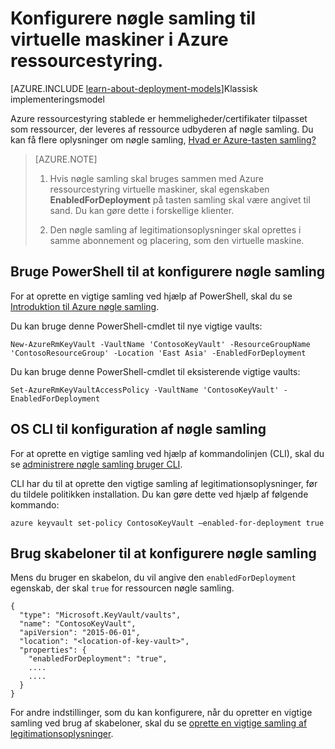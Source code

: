 <properties
    pageTitle="Konfigurere nøgle samling til virtuelle maskiner i Azure ressourcestyring | Microsoft Azure"
    description="Hvordan du konfigurerer nøgle samling til brug sammen med en Azure ressourcestyring virtuelt."
    services="virtual-machines-windows"
    documentationCenter=""
    authors="singhkays"
    manager="timlt"
    editor=""
    tags="azure-resource-manager"/>

<tags
    ms.service="virtual-machines-windows"
    ms.workload="infrastructure-services"
    ms.tgt_pltfrm="vm-windows"
    ms.devlang="na"
    ms.topic="article"
    ms.date="05/31/2016"
    ms.author="singhkay"/>

# <a name="set-up-key-vault-for-virtual-machines-in-azure-resource-manager"></a>Konfigurere nøgle samling til virtuelle maskiner i Azure ressourcestyring.

[AZURE.INCLUDE [learn-about-deployment-models](../../includes/learn-about-deployment-models-rm-include.md)]Klassisk implementeringsmodel

Azure ressourcestyring stablede er hemmeligheder/certifikater tilpasset som ressourcer, der leveres af ressource udbyderen af nøgle samling. Du kan få flere oplysninger om nøgle samling, [Hvad er Azure-tasten samling?](../key-vault/key-vault-whatis.md)

>[AZURE.NOTE] 
>
>1. Hvis nøgle samling skal bruges sammen med Azure ressourcestyring virtuelle maskiner, skal egenskaben **EnabledForDeployment** på tasten samling skal være angivet til sand. Du kan gøre dette i forskellige klienter.
>
>2. Den nøgle samling af legitimationsoplysninger skal oprettes i samme abonnement og placering, som den virtuelle maskine.

## <a name="use-powershell-to-set-up-key-vault"></a>Bruge PowerShell til at konfigurere nøgle samling
For at oprette en vigtige samling ved hjælp af PowerShell, skal du se [Introduktion til Azure nøgle samling](../key-vault/key-vault-get-started.md#vault).

Du kan bruge denne PowerShell-cmdlet til nye vigtige vaults:

    New-AzureRmKeyVault -VaultName 'ContosoKeyVault' -ResourceGroupName 'ContosoResourceGroup' -Location 'East Asia' -EnabledForDeployment

Du kan bruge denne PowerShell-cmdlet til eksisterende vigtige vaults:

    Set-AzureRmKeyVaultAccessPolicy -VaultName 'ContosoKeyVault' -EnabledForDeployment

## <a name="us-cli-to-set-up-key-vault"></a>OS CLI til konfiguration af nøgle samling
For at oprette en vigtige samling ved hjælp af kommandolinjen (CLI), skal du se [administrere nøgle samling bruger CLI](../key-vault/key-vault-manage-with-cli.md#create-a-key-vault).

CLI har du til at oprette den vigtige samling af legitimationsoplysninger, før du tildele politikken installation. Du kan gøre dette ved hjælp af følgende kommando:

    azure keyvault set-policy ContosoKeyVault –enabled-for-deployment true

## <a name="use-templates-to-set-up-key-vault"></a>Brug skabeloner til at konfigurere nøgle samling
Mens du bruger en skabelon, du vil angive den `enabledForDeployment` egenskab, der skal `true` for ressourcen nøgle samling.

    {
      "type": "Microsoft.KeyVault/vaults",
      "name": "ContosoKeyVault",
      "apiVersion": "2015-06-01",
      "location": "<location-of-key-vault>",
      "properties": {
        "enabledForDeployment": "true",
        ....
        ....
      }
    }

For andre indstillinger, som du kan konfigurere, når du opretter en vigtige samling ved brug af skabeloner, skal du se [oprette en vigtige samling af legitimationsoplysninger](https://azure.microsoft.com/documentation/templates/101-key-vault-create/).
